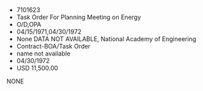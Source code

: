 * 7101623
* Task Order For Planning Meeting on Energy
* O/D,OPA
* 04/15/1971,04/30/1972
* None   DATA NOT AVAILABLE, National Academy of Engineering
* Contract-BOA/Task Order
*   name not available
* 04/30/1972
* USD 11,500.00

NONE
